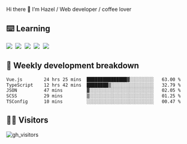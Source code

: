 
Hi there 👋 I’m Hazel / Web developer / coffee lover

## ⌨️ Learning

<samp>
 <a href="https://github.com/vuejs/core"><img src="https://api.iconify.design/logos:vue.svg" /></a>
  <a href="https://github.com/vuejs/core"><img src="https://api.iconify.design/logos:react.svg" /></a>
  <a href="https://github.com/vitejs/vite"><img src="https://api.iconify.design/logos:vitejs.svg" /></a>
  <a href="https://github.com/microsoft/TypeScript"><img src="https://api.iconify.design/logos:typescript-icon.svg" /></a> 
  <a href="https://github.com/unocss/unocss"><img src="https://api.iconify.design/logos:unocss.svg" /></a>
  

</samp>


## 🦀 Weekly development breakdown

<!--START_SECTION:waka-->

```txt
Vue.js        24 hrs 25 mins  ███████████████▓░░░░░░░░░   63.00 %
TypeScript    12 hrs 42 mins  ████████▒░░░░░░░░░░░░░░░░   32.79 %
JSON          47 mins         ▓░░░░░░░░░░░░░░░░░░░░░░░░   02.05 %
SCSS          29 mins         ▒░░░░░░░░░░░░░░░░░░░░░░░░   01.25 %
TSConfig      10 mins         ░░░░░░░░░░░░░░░░░░░░░░░░░   00.47 %
```

<!--END_SECTION:waka-->
## 👬🏻 Visitors

![gh_visitors](https://profile-counter.glitch.me/Hazel-Lin/count.svg)

